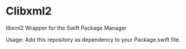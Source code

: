 # Clibxml2
libxml2 Wrapper for the Swift Package Manager

Usage: Add this repository as dependency to your Package.swift file.
